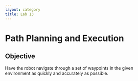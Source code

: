 ```yaml
---
layout: category
title: Lab 13
---
```


# Path Planning and Execution

## Objective
Have the robot navigate through a set of waypoints in the given environment as quickly and accurately as possible.